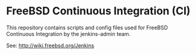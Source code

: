 # FreeBSD Continuous Integration (CI)

This repository contains scripts and config files used
for FreeBSD Continuous Integration by the jenkins-admin team.

See:  <http://wiki.freebsd.org/Jenkins>
